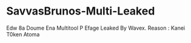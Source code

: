 # SavvasBrunos-Multi-Leaked
Edw 8a Doume Ena Multitool P Efage Leaked By Wavex. Reason : Kanei T0ken Atoma 
